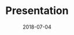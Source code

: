 ﻿---
title: Presentation
toc: false
type: specs
layout:  package
date: "2018-07-04"
draft: false
specification: KBL
version: 2.5
documentType: "Recommendation"
elementType:  Package
menu:
  KBL-2.5:    
    identifier: presentation
    weight: 1 

# Prev/next pager order (if `docs_section_pager` enabled in `params.toml`)
weight: 1
---
